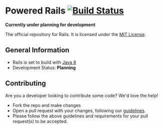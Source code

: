 Powered Rails [![Build Status](https://travis-ci.org/PoweredRails/Rails.svg?branch=master)](https://travis-ci.org/PoweredRails/Rails)
=================

**Currently under planning for development**

The official repository for Rails. It is licensed under the [MIT License]. 

## General Information
* Rails is set to build with [Java 8] 
* Development Status: **Planning**

## Contributing
Are you a developer looking to contribute some code? We'd love the help!
* Fork the repo and make changes
* Open a pull request with your changes, following our [guidelines](CONTRIBUTING.md).
* Please follow the above guidelines and requirements for your pull request(s) to be accepted.

[MIT License]: https://opensource.org/licenses/MIT
[API]: https://github.com/PoweredRails/RailsAPI/
[Java 8]: http://www.oracle.com/technetwork/java/javase/overview/java8-2100321.html